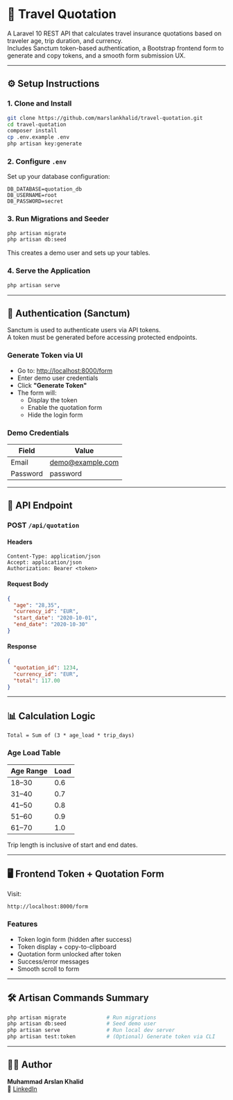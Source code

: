 # 🧾 Travel Quotation

A Laravel 10 REST API that calculates travel insurance quotations based on traveler age, trip duration, and currency.  
Includes Sanctum token-based authentication, a Bootstrap frontend form to generate and copy tokens, and a smooth form submission UX.

---

## ⚙️ Setup Instructions

### 1. Clone and Install
```bash
git clone https://github.com/marslankhalid/travel-quotation.git
cd travel-quotation
composer install
cp .env.example .env
php artisan key:generate
```

### 2. Configure `.env`
Set up your database configuration:

```env
DB_DATABASE=quotation_db
DB_USERNAME=root
DB_PASSWORD=secret
```

### 3. Run Migrations and Seeder
```bash
php artisan migrate
php artisan db:seed
```

This creates a demo user and sets up your tables.

### 4. Serve the Application
```bash
php artisan serve
```

---

## 🔐 Authentication (Sanctum)

Sanctum is used to authenticate users via API tokens.  
A token must be generated before accessing protected endpoints.

### Generate Token via UI
- Go to: [http://localhost:8000/form](http://localhost:8000/form)
- Enter demo user credentials
- Click **"Generate Token"**
- The form will:
    - Display the token
    - Enable the quotation form
    - Hide the login form

### Demo Credentials
| Field    | Value              |
|----------|--------------------|
| Email    | demo@example.com   |
| Password | password           |

---

## 🧪 API Endpoint

### POST `/api/quotation`

#### Headers
```
Content-Type: application/json
Accept: application/json
Authorization: Bearer <token>
```

#### Request Body
```json
{
  "age": "28,35",
  "currency_id": "EUR",
  "start_date": "2020-10-01",
  "end_date": "2020-10-30"
}
```

#### Response
```json
{
  "quotation_id": 1234,
  "currency_id": "EUR",
  "total": 117.00
}
```

---

## 📊 Calculation Logic

```
Total = Sum of (3 * age_load * trip_days)
```

### Age Load Table

| Age Range | Load |
|-----------|------|
| 18–30     | 0.6  |
| 31–40     | 0.7  |
| 41–50     | 0.8  |
| 51–60     | 0.9  |
| 61–70     | 1.0  |

Trip length is inclusive of start and end dates.

---

## 🖥️ Frontend Token + Quotation Form

Visit:
```
http://localhost:8000/form
```

### Features
- Token login form (hidden after success)
- Token display + copy-to-clipboard
- Quotation form unlocked after token
- Success/error messages
- Smooth scroll to form

---

## 🛠 Artisan Commands Summary

```bash
php artisan migrate             # Run migrations
php artisan db:seed             # Seed demo user
php artisan serve               # Run local dev server
php artisan test:token          # (Optional) Generate token via CLI
```

---

## 👨‍💻 Author

**Muhammad Arslan Khalid**  
🔗 [LinkedIn](https://www.linkedin.com/in/helloarslan)
